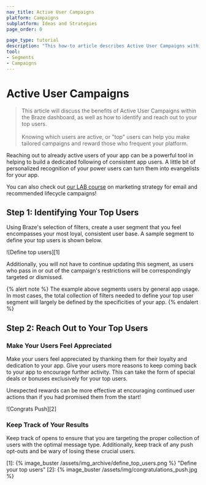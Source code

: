 ```yaml
---
nav_title: Active User Campaigns
platform: Campaigns
subplatform: Ideas and Strategies
page_order: 0

page_type: tutorial
description: "This how-to article describes Active User Campaigns within the Braze dashboard and the steps to create and set up one."
tool: 
- Segments
- Campaigns
---
```

# Active User Campaigns

> This article will discuss the benefits of Active User Campaigns within the Braze dashboard, as well as how to identify and reach out to your top users.
> <br>
> <br>
> Knowing which users are active, or "top" users can help you make tailored campaigns and reward those who frequent your platform. 

Reaching out to already active users of your app can be a powerful tool in helping to build a dedicated following of consistent app users. A little bit of personalized recognition of your power users can turn them into evangelists for your app.

You can also check out [our LAB course](http://lab.braze.com/quick-overview-segment-and-campaign-setup) on marketing strategy for email and recommended lifecycle campaigns!

## Step 1: Identifying Your Top Users

Using Braze's selection of filters, create a user segment that you feel encompasses your most loyal, consistent user base. A sample segment to define your top users is shown below.

![Define top users][1]

Additionally, you will not have to continue updating this segment, as users who pass in or out of the campaign's restrictions will be correspondingly targeted or dismissed.

{% alert note %}
The example above segments users by general app usage. In most cases, the total collection of filters needed to define your top user segment will largely be defined by the specificities of your app.
{% endalert %}

## Step 2: Reach Out to Your Top Users

### Make Your Users Feel Appreciated
Make your users feel appreciated by thanking them for their loyalty and dedication to your app. Give your users more reasons to keep coming back to your app to encourage further activity. This can take the form of special deals or bonuses exclusively for your top users. 

Unexpected rewards can be more effective at encouraging continued user actions than if you had promised them from the start!

![Congrats Push][2]

### Keep Track of Your Results
Keep track of opens to ensure that you are targeting the proper collection of users with the optimal message type. Additionally, keep track of any push opt-outs and be wary of losing these crucial users.

[1]: {% image_buster /assets/img_archive/define_top_users.png %} "Define your top users"
[2]: {% image_buster /assets/img/congratulations_push.jpg %}